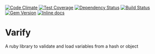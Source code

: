 [![Code Climate](https://codeclimate.com/github/factor-io/varify/badges/gpa.svg)](https://codeclimate.com/github/factor-io/varify)
[![Test Coverage](https://codeclimate.com/github/factor-io/varify/badges/coverage.svg)](https://codeclimate.com/github/factor-io/varify)
[![Dependency Status](https://gemnasium.com/factor-io/varify.svg)](https://gemnasium.com/factor-io/varify)
[![Build Status](https://travis-ci.org/factor-io/varify.svg)](https://travis-ci.org/factor-io/varify)
[![Gem Version](https://badge.fury.io/rb/varify.svg)](http://badge.fury.io/rb/varify)
[![Inline docs](http://inch-ci.org/github/factor-io/varify.svg?branch=master)](http://inch-ci.org/github/factor-io/varify)

# Varify
A ruby library to validate and load variables from a hash or object
